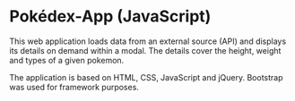 # Pokédex-App (JavaScript)

This web application loads data from an external source (API) and displays its details on demand within a modal. The details cover the height, weight and types of a given pokemon.

The application is based on HTML, CSS, JavaScript and jQuery.
Bootstrap was used for framework purposes.
